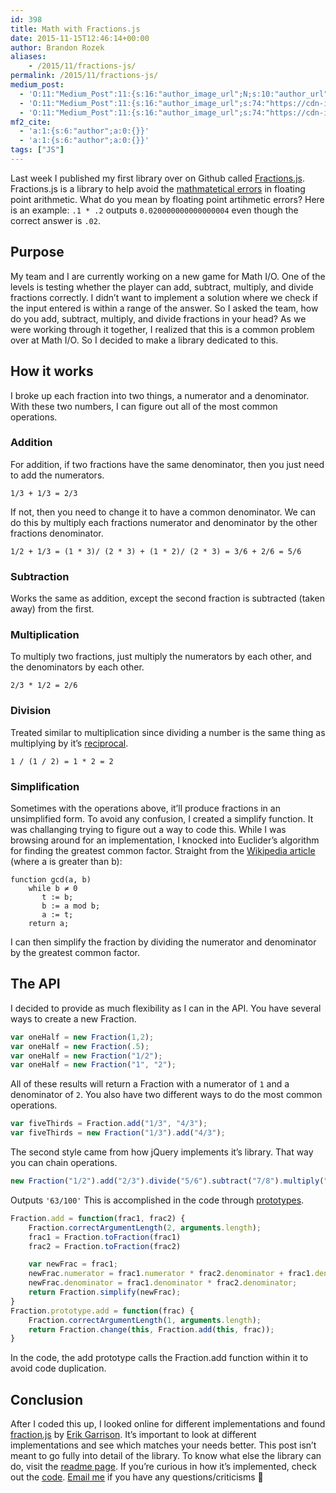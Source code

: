 ```yaml
---
id: 398
title: Math with Fractions.js
date: 2015-11-15T12:46:14+00:00
author: Brandon Rozek
aliases:
    - /2015/11/fractions-js/
permalink: /2015/11/fractions-js/
medium_post:
  - 'O:11:"Medium_Post":11:{s:16:"author_image_url";N;s:10:"author_url";N;s:11:"byline_name";N;s:12:"byline_email";N;s:10:"cross_link";N;s:2:"id";N;s:21:"follower_notification";N;s:7:"license";N;s:14:"publication_id";N;s:6:"status";N;s:3:"url";N;}'
  - 'O:11:"Medium_Post":11:{s:16:"author_image_url";s:74:"https://cdn-images-1.medium.com/fit/c/200/200/1*dmbNkD5D-u45r44go_cf0g.png";s:10:"author_url";s:32:"https://medium.com/@brandonrozek";s:11:"byline_name";N;s:12:"byline_email";N;s:10:"cross_link";s:2:"no";s:2:"id";s:12:"dd3b15d9d3c9";s:21:"follower_notification";s:2:"no";s:7:"license";s:19:"all-rights-reserved";s:14:"publication_id";s:2:"-1";s:6:"status";s:6:"public";s:3:"url";s:68:"https://medium.com/@brandonrozek/math-with-fractions-js-dd3b15d9d3c9";}'
  - 'O:11:"Medium_Post":11:{s:16:"author_image_url";s:74:"https://cdn-images-1.medium.com/fit/c/200/200/1*dmbNkD5D-u45r44go_cf0g.png";s:10:"author_url";s:32:"https://medium.com/@brandonrozek";s:11:"byline_name";N;s:12:"byline_email";N;s:10:"cross_link";s:2:"no";s:2:"id";s:12:"dd3b15d9d3c9";s:21:"follower_notification";s:2:"no";s:7:"license";s:19:"all-rights-reserved";s:14:"publication_id";s:2:"-1";s:6:"status";s:6:"public";s:3:"url";s:68:"https://medium.com/@brandonrozek/math-with-fractions-js-dd3b15d9d3c9";}'
mf2_cite:
  - 'a:1:{s:6:"author";a:0:{}}'
  - 'a:1:{s:6:"author";a:0:{}}'
tags: ["JS"]
---
```

Last week I published my first library over on Github called [Fractions.js](https://github.com/brandonrozek/Fractions.js). Fractions.js is a library to help avoid the [mathmatetical errors](http://floating-point-gui.de/) in floating point arithmetic. What do you mean by floating point artihmetic errors? Here is an example: `.1 * .2` outputs `0.020000000000000004` even though the correct answer is `.02`.

<!--more-->

## Purpose

My team and I are currently working on a new game for Math I/O. One of the levels is testing whether the player can add, subtract, multiply, and divide fractions correctly. I didn’t want to implement a solution where we check if the input entered is within a range of the answer. So I asked the team, how do you add, subtract, multiply, and divide fractions in your head? As we were working through it together, I realized that this is a common problem over at Math I/O. So I decided to make a library dedicated to this.

## How it works

I broke up each fraction into two things, a numerator and a denominator. With these two numbers, I can figure out all of the most common operations.

### Addition

For addition, if two fractions have the same denominator, then you just need to add the numerators.

    1/3 + 1/3 = 2/3


If not, then you need to change it to have a common denominator. We can do this by multiply each fractions numerator and denominator by the other fractions denominator.

    1/2 + 1/3 = (1 * 3)/ (2 * 3) + (1 * 2)/ (2 * 3) = 3/6 + 2/6 = 5/6


### Subtraction

Works the same as addition, except the second fraction is subtracted (taken away) from the first.

### Multiplication

To multiply two fractions, just multiply the numerators by each other, and the denominators by each other.

    2/3 * 1/2 = 2/6


### Division

Treated similar to multiplication since dividing a number is the same thing as multiplying by it’s [reciprocal](https://www.mathsisfun.com/reciprocal.html).

    1 / (1 / 2) = 1 * 2 = 2


### Simplification

Sometimes with the operations above, it’ll produce fractions in an unsimplified form. To avoid any confusion, I created a simplify function. It was challanging trying to figure out a way to code this. While I was browsing around for an implementation, I knocked into Euclider’s algorithm for finding the greatest common factor. Straight from the [Wikipedia article](https://en.wikipedia.org/wiki/Euclidean_algorithm) (where a is greater than b):

```
function gcd(a, b)
    while b ≠ 0
       t := b;
       b := a mod b;
       a := t;
    return a;
```

I can then simplify the fraction by dividing the numerator and denominator by the greatest common factor.

## The API

I decided to provide as much flexibility as I can in the API. You have several ways to create a new Fraction.

```javascript
var oneHalf = new Fraction(1,2);
var oneHalf = new Fraction(.5);
var oneHalf = new Fraction("1/2");
var oneHalf = new Fraction("1", "2");
```

All of these results will return a Fraction with a numerator of `1` and a denominator of `2`. You also have two different ways to do the most common operations.

```javascript
var fiveThirds = Fraction.add("1/3", "4/3");
var fiveThirds = new Fraction("1/3").add("4/3");
```

The second style came from how jQuery implements it’s library. That way you can chain operations.

```javascript
new Fraction("1/2").add("2/3").divide("5/6").subtract("7/8").multiply("6/5").toString()
```

Outputs `'63/100'` This is accomplished in the code through [prototypes](http://javascriptissexy.com/javascript-prototype-in-plain-detailed-language/).

```javascript
Fraction.add = function(frac1, frac2) {
    Fraction.correctArgumentLength(2, arguments.length);
    frac1 = Fraction.toFraction(frac1)
    frac2 = Fraction.toFraction(frac2)

    var newFrac = frac1;
    newFrac.numerator = frac1.numerator * frac2.denominator + frac1.denominator * frac2.numerator;
    newFrac.denominator = frac1.denominator * frac2.denominator;
    return Fraction.simplify(newFrac);
}
Fraction.prototype.add = function(frac) {
    Fraction.correctArgumentLength(1, arguments.length);
    return Fraction.change(this, Fraction.add(this, frac));
}
```

In the code, the add prototype calls the Fraction.add function within it to avoid code duplication.

## Conclusion

After I coded this up, I looked online for different implementations and found [fraction.js](https://github.com/ekg/fraction.js) by [Erik Garrison](http://hypervolu.me/~erik/). It’s important to look at different implementations and see which matches your needs better. This post isn’t meant to go fully into detail of the library. To know what else the library can do, visit the [readme page](https://github.com/brandonrozek/Fractions.js/blob/master/README.md). If you’re curious in how it’s implemented, check out the [code](https://github.com/brandonrozek/Fractions.js/blob/master/Fraction.js). [Email me](mailto:brozek@brandonrozek.com) if you have any questions/criticisms 🙂